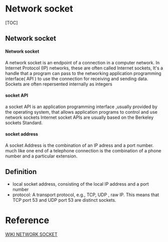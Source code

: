# Network socket

[TOC]

## Network socket

#### Network socket

A network socket is an endpoint of a connection in a computer network. In Internet Protocol (IP) networks, these are often called Internet sockets, It's a handle that a program can pass to the networking application programming interface( API ) to use the connection for receiving and sending data. Sockets are often repersented internally as integers 

#### socket API

a socket API is an application programming interface ,usually provided by the operating system, that allows application programs to control and use network sockets Internet socket APIs are usually based on the Berkeley sockets Standard.

#### socket address

A socket Address is the combination of an IP adress and a port number. much like one end of a telephone connection is the combination of a phone number and a particular extension.

## Definition

+ local socket address, consisting of the local IP address and a port number 
+ protocol: A transport protocol, e.g., TCP, UDP , raw IP. This means that TCP port 53 and UDP port 53 are distinct sockets.


# Reference

[WIKI NETWORK SOCKET](https://en.wikipedia.org/wiki/Network_socket)


